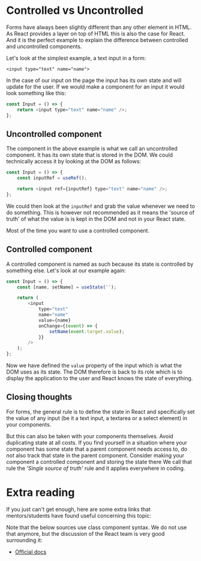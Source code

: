 # Controlled vs Uncontrolled

Forms have always been slightly different than any other element in HTML. As React provides a layer on top of HTML this is also the case for React. And it is the perfect example to explain the difference between controlled and uncontrolled components.

Let's look at the simplest example, a text input in a form:

```
<input type="text" name="name">
```

In the case of our input on the page the input has its own state and will update for the user. If we would make a component for an input it would look something like this:

```js
const Input = () => {
    return <input type="text" name="name" />;
};
```

## Uncontrolled component

The component in the above example is what we call an uncontrolled component. It has its own state that is stored in the DOM. We could technically access it by looking at the DOM as follows:

```js
const Input = () => {
    const inputRef = useRef();

    return <input ref={inputRef} type="text" name="name" />;
};
```

We could then look at the `inputRef` and grab the value whenever we need to do something. This is however not recommended as it means the 'source of truth' of what the value is is kept in the DOM and not in your React state.

Most of the time you want to use a controlled component.

## Controlled component

A controlled component is named as such because its state is controlled by something else. Let's look at our example again:

```js
const Input = () => {
    const [name, setName] = useState('');

    return (
        <input
            type="text"
            name="name"
            value={name}
            onChange={(event) => {
                setName(event.target.value);
            }}
        />
    );
};
```

Now we have defined the `value` property of the input which is what the DOM uses as its state. The DOM therefore is back to its role which is to display the application to the user and React knows the state of everything.

## Closing thoughts

For forms, the general rule is to define the state in React and specifically set the value of any input (be it a text input, a textarea or a select element) in your components.

But this can also be taken with your components themselves. Avoid duplicating state at all costs. If you find yourself in a situation where your component has some state that a parent component needs access to, do _not_ also track that state in the parent component. Consider making your component a controlled component and storing the state there We call that rule the _'Single source of truth'_ rule and it applies everywhere in coding.

# Extra reading

If you just can't get enough, here are some extra links that mentors/students have found useful concerning this topic:

Note that the below sources use class component syntax. We do not use that anymore, but the discussion of the React team is very good surrounding it:

-   [Official docs](https://reactjs.org/docs/forms.html)
